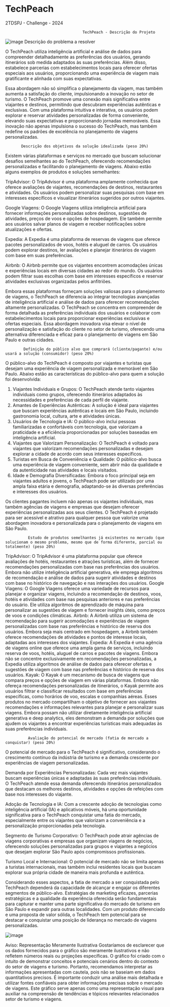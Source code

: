 # TechPeach
2TDSPJ - Challenge - 2024

                                      TechPeach - Descrição do Projeto
![image](https://github.com/AlleSilvaa/TechPeach/assets/126684613/9783be37-be88-4a69-9629-dbc7f67624d6)
                                      Descrição do problema a resolver

O TechPeach utiliza inteligência artificial e análise de dados para compreender detalhadamente as preferências dos usuários, gerando itinerários sob medida adaptados às suas preferências. Além disso, estabelece parcerias com estabelecimentos locais para oferecer ofertas especiais aos usuários, proporcionando uma experiência de viagem mais gratificante e alinhada com suas expectativas.

Essa abordagem não só simplifica o planejamento da viagem, mas também aumenta a satisfação do cliente, impulsionando a inovação no setor de turismo. O TechPeach promove uma conexão mais significativa entre viajantes e destinos, permitindo que descubram experiências autênticas e exclusivas. Com uma plataforma intuitiva e interativa, os usuários podem explorar e reservar atividades personalizadas de forma conveniente, elevando suas expectativas e proporcionando jornadas memoráveis. Essa inovação não apenas impulsiona o sucesso do TechPeach, mas também redefine os padrões de excelência no planejamento de viagens personalizadas.


           Descrição dos objetivos da solução idealizada (peso 20%)

Existem várias plataformas e serviços no mercado que buscam solucionar desafios semelhantes ao do TechPeach, oferecendo recomendações personalizadas e facilitando o planejamento de viagens. Abaixo estão alguns exemplos de produtos e soluções semelhantes:

TripAdvisor: O TripAdvisor é uma plataforma amplamente conhecida que oferece avaliações de viajantes, recomendações de destinos, restaurantes e atividades. Os usuários podem personalizar suas pesquisas com base em interesses específicos e visualizar itinerários sugeridos por outros viajantes.

Google Viagens: O Google Viagens utiliza inteligência artificial para fornecer informações personalizadas sobre destinos, sugestões de atividades, preços de voos e opções de hospedagem. Ele também permite aos usuários salvar planos de viagem e receber notificações sobre atualizações e ofertas.

Expedia: A Expedia é uma plataforma de reservas de viagens que oferece pacotes personalizados de voos, hotéis e aluguel de carros. Os usuários podem explorar destinos, ler avaliações e planejar itinerários de viagem com base em suas preferências.

Airbnb: O Airbnb permite que os viajantes encontrem acomodações únicas e experiências locais em diversas cidades ao redor do mundo. Os usuários podem filtrar suas escolhas com base em interesses específicos e reservar atividades exclusivas organizadas pelos anfitriões.

Embora essas plataformas forneçam soluções valiosas para o planejamento de viagens, o TechPeach se diferencia ao integrar tecnologias avançadas de inteligência artificial e análise de dados para oferecer recomendações altamente personalizadas. O TechPeach se concentra em compreender de forma detalhada as preferências individuais dos usuários e colaborar com estabelecimentos locais para proporcionar experiências exclusivas e ofertas especiais. Essa abordagem inovadora visa elevar o nível de personalização e satisfação do cliente no setor de turismo, oferecendo uma alternativa diferenciada e eficaz para o planejamento de viagens em São Paulo e outras cidades.


            Definição do público alvo que comprará (cliente/pagante) e/ou usará a solução (consumidor) (peso 20%)

O público-alvo do TechPeach é composto por viajantes e turistas que desejam uma experiência de viagem personalizada e memorável em São Paulo. Abaixo estão as características do público-alvo para quem a solução foi desenvolvida:

1. Viajantes Individuais e Grupos: O TechPeach atende tanto viajantes individuais como grupos, oferecendo itinerários adaptados às necessidades e preferências de cada perfil de viajante.
2. Amantes de Experiências Autênticas: A solução é ideal para viajantes que buscam experiências autênticas e locais em São Paulo, incluindo gastronomia local, cultura, arte e atividades únicas.
3. Usuários de Tecnologia e IA: O público-alvo inclui pessoas familiarizadas e confortáveis com tecnologia, que valorizam a praticidade e a eficiência proporcionadas por soluções baseadas em inteligência artificial.
4. Viajantes que Valorizam Personalização: O TechPeach é voltado para viajantes que valorizam recomendações personalizadas e desejam explorar a cidade de acordo com seus interesses específicos.
5. Turistas em Busca de Conveniência e Qualidade: O público-alvo busca uma experiência de viagem conveniente, sem abrir mão da qualidade e da autenticidade nas atividades e locais visitados.
6. Idade e Demografia Diversificadas: Embora o foco principal seja em viajantes adultos e jovens, o TechPeach pode ser utilizado por uma ampla faixa etária e demografia, adaptando-se às diversas preferências e interesses dos usuários.

Os clientes pagantes incluem não apenas os viajantes individuais, mas também agências de viagens e empresas que desejam oferecer experiências personalizadas aos seus clientes. O TechPeach é projetado para ser acessível e atrativo para qualquer pessoa que valorize uma abordagem inovadora e personalizada para o planejamento de viagens em São Paulo.




              Estudo de produtos semelhantes já existentes no mercado (que solucionam o mesmo problema, mesmo que de forma diferente, parcial ou totalmente) (peso 20%)

TripAdvisor: O TripAdvisor é uma plataforma popular que oferece avaliações de hotéis, restaurantes e atrações turísticas, além de fornecer recomendações personalizadas com base nas preferências dos usuários. Embora não utilize inteligência artificial generativa, ele emprega algoritmos de recomendação e análise de dados para sugerir atividades e destinos com base no histórico de navegação e nas interações dos usuários.
Google Viagens: O Google Viagens oferece uma variedade de recursos para planejar e organizar viagens, incluindo a recomendação de destinos, voos, hotéis e atividades com base nas pesquisas anteriores e nas preferências do usuário. Ele utiliza algoritmos de aprendizado de máquina para personalizar as sugestões de viagem e fornecer insights úteis, como preços de voos e condições climáticas.
Airbnb: A Airbnb utiliza um sistema de recomendação para sugerir acomodações e experiências de viagem personalizadas com base nas preferências e histórico de reserva dos usuários. Embora seja mais centrado em hospedagem, a Airbnb também oferece recomendações de atividades e pontos de interesse locais, adaptadas aos interesses dos viajantes.
Expedia: A Expedia é uma agência de viagens online que oferece uma ampla gama de serviços, incluindo reserva de voos, hotéis, aluguel de carros e pacotes de viagens. Embora não se concentre exclusivamente em recomendações personalizadas, a Expedia utiliza algoritmos de análise de dados para oferecer ofertas e sugestões de viagem com base nas preferências e histórico de reserva dos usuários.
Kayak: O Kayak é um mecanismo de busca de viagens que compara preços e opções de viagem em várias plataformas. Embora não ofereça recomendações personalizadas de itinerários, o Kayak permite aos usuários filtrar e classificar resultados com base em preferências específicas, como horários de voo, escalas e companhias aéreas.
Esses produtos no mercado compartilham o objetivo de fornecer aos viajantes recomendações e informações relevantes para planejar e personalizar suas viagens. Embora possam não utilizar diretamente inteligência artificial generativa e deep analytics, eles demonstram a demanda por soluções que ajudem os viajantes a encontrar experiências turísticas mais adequadas às suas preferências individuais.


              Avaliação do potencial de mercado (fatia de mercado a conquistar) (peso 20%)

O potencial de mercado para o TechPeach é significativo, considerando o crescimento contínuo da indústria de turismo e a demanda crescente por experiências de viagem personalizadas.

Demanda por Experiências Personalizadas: Cada vez mais viajantes buscam experiências únicas e adaptadas às suas preferências individuais. O TechPeach atende essa demanda oferecendo itinerários personalizados que destacam os melhores destinos, atividades e opções de refeições com base nos interesses do viajante.

Adoção de Tecnologia e IA: Com a crescente adoção de tecnologias como inteligência artificial (IA) e aplicativos móveis, há uma oportunidade significativa para o TechPeach conquistar uma fatia do mercado, especialmente entre os viajantes que valorizam a conveniência e a personalização proporcionadas pela tecnologia.

Segmento de Turismo Corporativo: O TechPeach pode atrair agências de viagens corporativas e empresas que organizam viagens de negócios, oferecendo soluções personalizadas para grupos e viajantes a negócios que desejam explorar São Paulo após compromissos profissionais.

Turismo Local e Internacional: O potencial de mercado não se limita apenas a turistas internacionais, mas também inclui residentes locais que buscam explorar sua própria cidade de maneira mais profunda e autêntica.

Considerando esses aspectos, a fatia de mercado a ser conquistada pelo TechPeach dependerá da capacidade de alcançar e engajar os diferentes segmentos de público-alvo. Estratégias de marketing eficazes, parcerias estratégicas e a qualidade da experiência oferecida serão fundamentais para capturar e manter uma parte significativa do mercado de turismo em São Paulo e expandir para outras localidades. Com um produto diferenciado e uma proposta de valor sólida, o TechPeach tem potencial para se destacar e conquistar uma posição de liderança no mercado de viagens personalizadas.

 
![image](https://github.com/AlleSilvaa/TechPeach/assets/126684613/b6dc95e5-3248-477a-83e4-82d34c95b0f8)

Aviso: Representação Meramente Ilustrativa
Gostaríamos de esclarecer que os dados fornecidos para o gráfico são meramente ilustrativos e não refletem números reais ou projeções específicas. O gráfico foi criado com o intuito de demonstrar conceitos e potenciais cenários dentro do contexto do setor de viagens e turismo. Portanto, recomendamos interpretar as informações apresentadas com cautela, pois não se baseiam em dados quantitativos precisos. É importante conduzir uma análise mais detalhada e utilizar fontes confiáveis para obter informações precisas sobre o mercado de viagens. Este gráfico serve apenas como uma representação visual para auxiliar na compreensão de tendências e tópicos relevantes relacionados setor de turismo e viagens.
